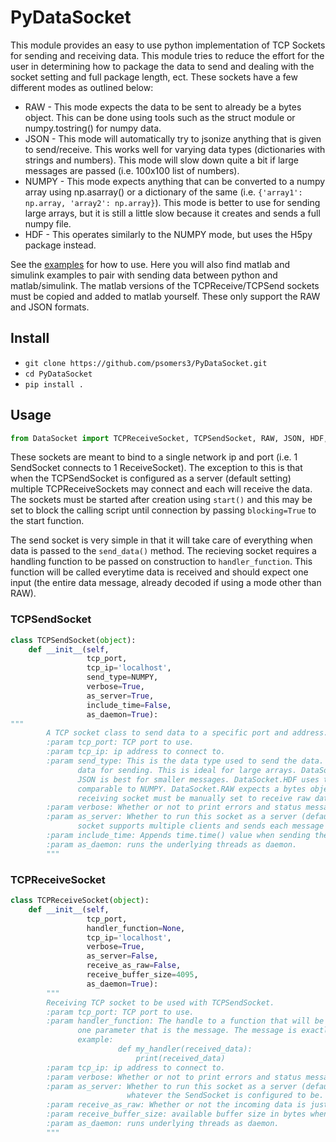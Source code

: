# PyDataSocket
This module provides an easy to use python implementation of TCP Sockets for sending and receiving data. This module tries to reduce the effort for the user in determining how to package the data to send and dealing with the socket setting and full package length, ect. These sockets have a few different modes as outlined below:

 - RAW - This mode expects the data to be sent to already be a bytes object. This can be done using tools such as the struct module or numpy.tostring() for numpy data.
 - JSON - This mode will automatically try to jsonize anything that is given to send/receive. This works well for varying data types (dictionaries with strings and numbers). This mode will slow down quite a bit if large messages are passed (i.e. 100x100 list of numbers).
 - NUMPY - This mode expects anything that can be converted to a numpy array using np.asarray() or a dictionary of the same (i.e. `{'array1': np.array, 'array2': np.array}`). This mode is better to use for sending large arrays, but it is still a little slow because it creates and sends a full numpy file.
 - HDF - This operates similarly to the NUMPY mode, but uses the H5py package instead.

 See the [examples](https://github.com/psomers3/PyDataSocket/tree/master/examples) for how to use. Here you will also find matlab and simulink examples to pair with sending data between python and matlab/simulink. The matlab versions of the TCPReceive/TCPSend sockets must be copied and added to matlab yourself. These only support the RAW and JSON formats.


## Install
- ```git clone https://github.com/psomers3/PyDataSocket.git```
- ```cd PyDataSocket```
- ```pip install .```

## Usage
```python
from DataSocket import TCPReceiveSocket, TCPSendSocket, RAW, JSON, HDF, NUMPY
```
These sockets are meant to bind to a single network ip and port  (i.e. 1 SendSocket connects to 1 ReceiveSocket). The exception to this is that when the TCPSendSocket is configured as a server (default setting) multiple TCPReceiveSockets may connect and each will receive the data. The sockets must be started after creation using `start()` and this may be set to block the calling script until connection by passing `blocking=True` to the start function.

The send socket is very simple in that it will take care of everything when data is passed to the `send_data()` method. The recieving socket requires a handling function to be passed on construction to `handler_function`. This function will be called everytime data is received and should expect one input (the entire data message, already decoded if using a mode other than RAW).


### TCPSendSocket
```python
class TCPSendSocket(object):
    def __init__(self,
                 tcp_port,
                 tcp_ip='localhost',
                 send_type=NUMPY,
                 verbose=True,
                 as_server=True,
                 include_time=False,
                 as_daemon=True):
"""
        A TCP socket class to send data to a specific port and address.
        :param tcp_port: TCP port to use.
        :param tcp_ip: ip address to connect to.
        :param send_type: This is the data type used to send the data. DataSocket.NUMPY uses a numpy file to store the
               data for sending. This is ideal for large arrays. DataSocket.JSON converts the data to a json formatted string.
               JSON is best for smaller messages. DataSocket.HDF uses the HDF5 file format and performance is probably
               comparable to NUMPY. DataSocket.RAW expects a bytes object and sends it directly with no processing. The
               receiving socket must be manually set to receive raw data.
        :param verbose: Whether or not to print errors and status messages.
        :param as_server: Whether to run this socket as a server (default: True) or client. When run as a server, the
               socket supports multiple clients and sends each message to every connected client.
        :param include_time: Appends time.time() value when sending the data message.
        :param as_daemon: runs the underlying threads as daemon.
        """
```

### TCPReceiveSocket
```python
class TCPReceiveSocket(object):
    def __init__(self,
                 tcp_port,
                 handler_function=None,
                 tcp_ip='localhost',
                 verbose=True,
                 as_server=False,
                 receive_as_raw=False,
                 receive_buffer_size=4095,
                 as_daemon=True):
        """
        Receiving TCP socket to be used with TCPSendSocket.
        :param tcp_port: TCP port to use.
        :param handler_function: The handle to a function that will be called everytime a message is received. Must take
               one parameter that is the message. The message is exactly what was sent from TCPSendSocket.
               example:
                        def my_handler(received_data):
                            print(received_data)
        :param tcp_ip: ip address to connect to.
        :param verbose: Whether or not to print errors and status messages.
        :param as_server: Whether to run this socket as a server (default: True) or client. This needs to be opposite
                          whatever the SendSocket is configured to be.
        :param receive_as_raw: Whether or not the incoming data is just raw bytes or is a predefined format (JSON, NUMPY, HDF)
        :param receive_buffer_size: available buffer size in bytes when receiving messages
        :param as_daemon: runs underlying threads as daemon.
        """
```

